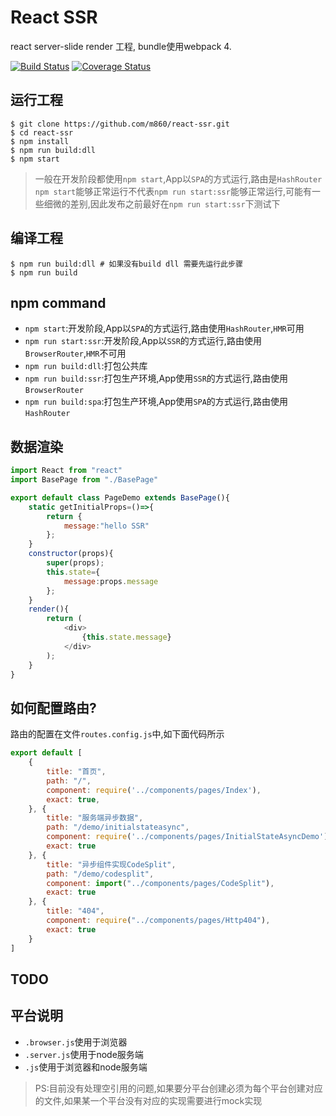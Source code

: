# React SSR

react server-slide render 工程, bundle使用webpack 4.

[![Build Status](https://travis-ci.org/m860/react-ssr.svg?branch=master)](https://travis-ci.org/m860/react-ssr)
[![Coverage Status](https://coveralls.io/repos/github/m860/react-ssr/badge.svg?branch=master)](https://coveralls.io/github/m860/react-ssr?branch=master)


## 运行工程

```shell
$ git clone https://github.com/m860/react-ssr.git
$ cd react-ssr
$ npm install
$ npm run build:dll
$ npm start
```

> 一般在开发阶段都使用`npm start`,App以`SPA`的方式运行,路由是`HashRouter`
> `npm start`能够正常运行不代表`npm run start:ssr`能够正常运行,可能有一些细微的差别,因此发布之前最好在`npm run start:ssr`下测试下

## 编译工程

```shell
$ npm run build:dll # 如果没有build dll 需要先运行此步骤
$ npm run build
```

## npm command

- `npm start`:开发阶段,App以`SPA`的方式运行,路由使用`HashRouter`,`HMR`可用
- `npm run start:ssr`:开发阶段,App以`SSR`的方式运行,路由使用`BrowserRouter`,`HMR`不可用
- `npm run build:dll`:打包公共库
- `npm run build:ssr`:打包生产环境,App使用`SSR`的方式运行,路由使用`BrowserRouter`
- `npm run build:spa`:打包生产环境,App使用`SPA`的方式运行,路由使用`HashRouter`

## 数据渲染

```javascript
import React from "react"
import BasePage from "./BasePage"

export default class PageDemo extends BasePage(){
    static getInitialProps=()=>{
        return {
            message:"hello SSR"
        };
    }
    constructor(props){
        super(props);
        this.state={
            message:props.message
        };
    }
    render(){
        return (
            <div>
                {this.state.message}
            </div>
        );
    }
}
```

## 如何配置路由?

路由的配置在文件`routes.config.js`中,如下面代码所示

```javascript
export default [
    {
        title: "首页",
        path: "/",
        component: require('../components/pages/Index'),
        exact: true,
    }, {
        title: "服务端异步数据",
        path: "/demo/initialstateasync",
        component: require('../components/pages/InitialStateAsyncDemo'),
        exact: true
    }, {
        title: "异步组件实现CodeSplit",
        path: "/demo/codesplit",
        component: import("../components/pages/CodeSplit"),
        exact: true
    }, {
        title: "404",
        component: require("../components/pages/Http404"),
        exact: true
    }
]
```

## TODO

## 平台说明

- `.browser.js`使用于浏览器
- `.server.js`使用于node服务端
- `.js`使用于浏览器和node服务端

> PS:目前没有处理空引用的问题,如果要分平台创建必须为每个平台创建对应的文件,如果某一个平台没有对应的实现需要进行mock实现



